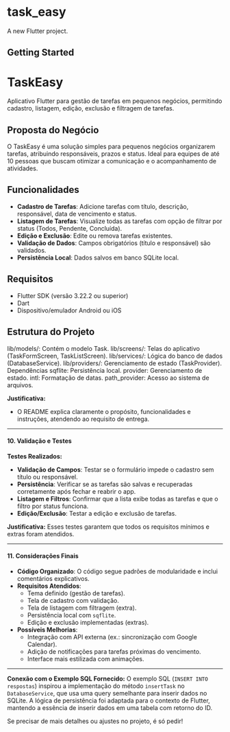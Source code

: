 # task_easy

A new Flutter project.

## Getting Started

# TaskEasy

Aplicativo Flutter para gestão de tarefas em pequenos negócios, permitindo cadastro, listagem, edição, exclusão e filtragem de tarefas.

## Proposta do Negócio
O TaskEasy é uma solução simples para pequenos negócios organizarem tarefas, atribuindo responsáveis, prazos e status. Ideal para equipes de até 10 pessoas que buscam otimizar a comunicação e o acompanhamento de atividades.

## Funcionalidades
- **Cadastro de Tarefas**: Adicione tarefas com título, descrição, responsável, data de vencimento e status.
- **Listagem de Tarefas**: Visualize todas as tarefas com opção de filtrar por status (Todos, Pendente, Concluída).
- **Edição e Exclusão**: Edite ou remova tarefas existentes.
- **Validação de Dados**: Campos obrigatórios (título e responsável) são validados.
- **Persistência Local**: Dados salvos em banco SQLite local.

## Requisitos
- Flutter SDK (versão 3.22.2 ou superior)
- Dart
- Dispositivo/emulador Android ou iOS

## Estrutura do Projeto
lib/models/: Contém o modelo Task.
lib/screens/: Telas do aplicativo (TaskFormScreen, TaskListScreen).
lib/services/: Lógica do banco de dados (DatabaseService).
lib/providers/: Gerenciamento de estado (TaskProvider).
Dependências
sqflite: Persistência local.
provider: Gerenciamento de estado.
intl: Formatação de datas.
path_provider: Acesso ao sistema de arquivos.


**Justificativa:**
- O README explica claramente o propósito, funcionalidades e instruções, atendendo ao requisito de entrega.

---

#### **10. Validação e Testes**
**Testes Realizados:**
- **Validação de Campos**: Testar se o formulário impede o cadastro sem título ou responsável.
- **Persistência**: Verificar se as tarefas são salvas e recuperadas corretamente após fechar e reabrir o app.
- **Listagem e Filtros**: Confirmar que a lista exibe todas as tarefas e que o filtro por status funciona.
- **Edição/Exclusão**: Testar a edição e exclusão de tarefas.

**Justificativa:** Esses testes garantem que todos os requisitos mínimos e extras foram atendidos.

---

#### **11. Considerações Finais**
- **Código Organizado**: O código segue padrões de modularidade e inclui comentários explicativos.
- **Requisitos Atendidos**:
  - Tema definido (gestão de tarefas).
  - Tela de cadastro com validação.
  - Tela de listagem com filtragem (extra).
  - Persistência local com `sqflite`.
  - Edição e exclusão implementadas (extras).
- **Possíveis Melhorias**:
  - Integração com API externa (ex.: sincronização com Google Calendar).
  - Adição de notificações para tarefas próximas do vencimento.
  - Interface mais estilizada com animações.

---

**Conexão com o Exemplo SQL Fornecido:**
O exemplo SQL (`INSERT INTO respostas`) inspirou a implementação do método `insertTask` no `DatabaseService`, que usa uma query semelhante para inserir dados no SQLite. A lógica de persistência foi adaptada para o contexto de Flutter, mantendo a essência de inserir dados em uma tabela com retorno do ID.

Se precisar de mais detalhes ou ajustes no projeto, é só pedir!